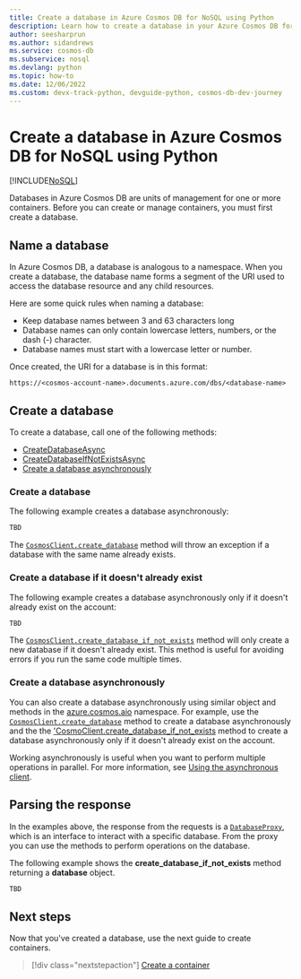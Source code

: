```yaml
---
title: Create a database in Azure Cosmos DB for NoSQL using Python
description: Learn how to create a database in your Azure Cosmos DB for NoSQL account using the Python SDK.
author: seesharprun
ms.author: sidandrews
ms.service: cosmos-db
ms.subservice: nosql
ms.devlang: python
ms.topic: how-to
ms.date: 12/06/2022
ms.custom: devx-track-python, devguide-python, cosmos-db-dev-journey
---
```


# Create a database in Azure Cosmos DB for NoSQL using Python

[!INCLUDE[NoSQL](../includes/appliesto-nosql.md)]

Databases in Azure Cosmos DB are units of management for one or more containers. Before you can create or manage containers, you must first create a database.

## Name a database

In Azure Cosmos DB, a database is analogous to a namespace. When you create a database, the database name forms a segment of the URI used to access the database resource and any child resources.

Here are some quick rules when naming a database:

- Keep database names between 3 and 63 characters long
- Database names can only contain lowercase letters, numbers, or the dash (-) character.
- Database names must start with a lowercase letter or number.

Once created, the URI for a database is in this format:

`https://<cosmos-account-name>.documents.azure.com/dbs/<database-name>`

## Create a database

To create a database, call one of the following methods:

- [CreateDatabaseAsync](#create-a-database)
- [CreateDatabaseIfNotExistsAsync](#create-a-database-if-it-doesnt-already-exist)
- [Create a database asynchronously](#create-a-database-asynchronously)

### Create a database

The following example creates a database asynchronously:

```python
TBD
```
<!--
:::code language="python" source="~/cosmos-db-nosql-python-samples/004-create-db/app.py" id="create_database":::
-->

The [`CosmosClient.create_database`](/python/api/azure-cosmos/azure.cosmos.cosmosclient#azure-cosmos-cosmosclient-create-database) method will throw an exception if a database with the same name already exists.

### Create a database if it doesn't already exist

The following example creates a database asynchronously only if it doesn't already exist on the account:

```python
TBD
```
<!--
:::code language="python" source="~/cosmos-db-nosql-python-samples/004-create-db/app.py" id="create_database_check":::
-->

The [`CosmosClient.create_database_if_not_exists`](/python/api/azure-cosmos/azure.cosmos.cosmosclient#azure-cosmos-cosmosclient-create-database-if-not-exists) method will only create a new database if it doesn't already exist. This method is useful for avoiding errors if you run the same code multiple times.

### Create a database asynchronously

You can also create a database asynchronously using similar object and methods in the [azure.cosmos.aio](/python/api/azure-cosmos/azure.cosmos.aio) namespace. For example, use the [`CosmosClient.create_database`](/python/api/azure-cosmos/azure.cosmos.aio.cosmosclient#azure-cosmos-aio-cosmosclient-create-database) method to create a database asynchronously and the the ['CosmoClient.create_database_if_not_exists](/python/api/azure-cosmos/azure.cosmos.aio.cosmosclient#azure-cosmos-aio-cosmosclient-create-database-if-not-exists) method to create a database asynchronously only if it doesn't already exist on the account.

Working asynchronously is useful when you want to perform multiple operations in parallel. For more information, see [Using the asynchronous client](https://github.com/Azure/azure-sdk-for-python/tree/main/sdk/cosmos/azure-cosmos#using-the-asynchronous-client).

## Parsing the response

In the examples above, the response from the requests is a  [``DatabaseProxy``](/python/api/azure-cosmos/azure.cosmos.databaseproxy), which is an interface to interact with a specific database. From the proxy you can use the methods to perform operations on the database.

The following example shows the **create_database_if_not_exists** method returning a **database** object.

```python
TBD
```
<!--
:::code language="python" source="~/cosmos-db-nosql-python-samples/004-create-db/app.py" id="create_database_response":::
-->

## Next steps

Now that you've created a database, use the next guide to create containers.

> [!div class="nextstepaction"]
> [Create a container](how-to-python-create-container.md)
